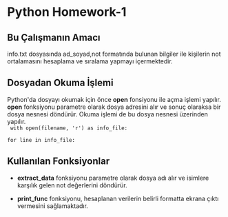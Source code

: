 # Python Homework-1
## Bu Çalışmanın Amacı
info.txt dosyasında ad_soyad,not formatında bulunan bilgiler ile kişilerin not ortalamasını hesaplama ve sıralama yapmayı içermektedir.
## Dosyadan Okuma İşlemi
Python'da dosyayı okumak için önce **open** fonsiyonu ile açma işlemi yapılır. **open** fonksiyonu parametre olarak dosya adresini alır ve sonuç olaraksa bir dosya nesnesi döndürür. Okuma işlemi de bu dosya nesnesi üzerinden yapılır.  
<code> with open(filename, 'r') as info_file:  
 	for line in info_file: </code>
## Kullanılan Fonksiyonlar 
* **extract_data** fonksiyonu parametre olarak dosya adı alır ve isimlere karşılık gelen not değerlerini döndürür. 

* **print_func** fonksiyonu, hesaplanan verilerin belirli formatta ekrana çıktı vermesini sağlamaktadır.

